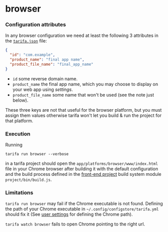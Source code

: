 # browser

### Configuration attributes

In any browser configuration we need at least the following 3 attributes in the [`tarifa.json`](../project/index.md#tarifajson-and-privatejson) file:

``` json
{
  "id": "com.example",
  "product_name": "final app name",
  "product_file_name": "final_app_name"
}
```

* `id` some reverse domain name.
* `product_name` the final app name, which you may choose to display on your web app using *settings*.
* `product_file_name` some name that won't be used (see the note just below).

These three keys are not that useful for the browser platform, but you must assign them values
otherwise tarifa won't let you build & run the project for that platform.

### Execution

Running

```
tarifa run browser --verbose
```

in a tarifa project should open the `app/platforms/browser/www/index.html` file in your Chrome browser
after building it with the default configuration and the build process defined in the [front-end project](../project/index.md#the-www-project) build system module `project/bin/build.js`.

### Limitations

`tarifa run browser` may fail if the Chrome executable is not found. Defining the path of your Chrome executable
in `~/.config/configstore/tarifa.yml` should fix it (See [user settings](../settings/index.md) for defining the Chrome path).

`tarifa watch browser` fails to open Chrome pointing to the right url.
